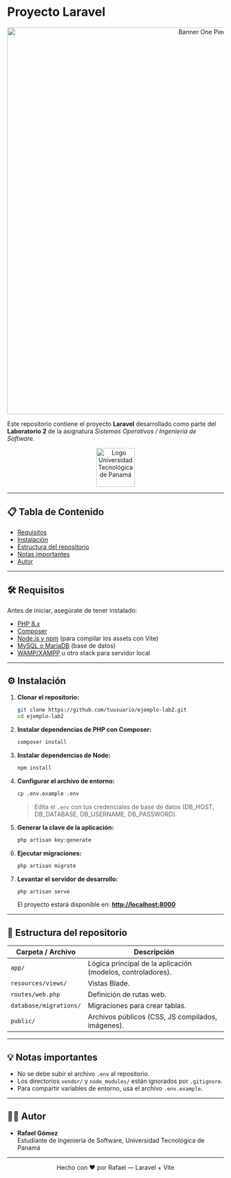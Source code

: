 # Proyecto Laravel

<p align="center">
  <img src="https://www.xtrafondos.com/wallpapers/personajes-de-anime-one-piece-13167.jpg" alt="Banner One Piece" width="900">
</p>

Este repositorio contiene el proyecto **Laravel** desarrollado como parte del **Laboratorio 2** de la asignatura *Sistemas Operativos / Ingeniería de Software*.

<p align="center">
  <img src="https://utp.ac.pa/sites/default/files/documentos/2023/imagen/logo_utp-rgb_2022.png" alt="Logo Universidad Tecnológica de Panamá" height="90">
</p>

---

## 📋 Tabla de Contenido
- [Requisitos](#-requisitos)
- [Instalación](#%EF%B8%8F-instalación)
- [Estructura del repositorio](#-estructura-del-repositorio)
- [Notas importantes](#-notas-importantes)
- [Autor](#-autor)

---

## 🛠️ Requisitos

Antes de iniciar, asegúrate de tener instalado:

- [PHP 8.x](https://www.php.net/)
- [Composer](https://getcomposer.org/)
- [Node.js y npm](https://nodejs.org/) (para compilar los assets con Vite)
- [MySQL o MariaDB](https://www.mysql.com/) (base de datos)
- [WAMP/XAMPP](https://www.wampserver.com/) u otro stack para servidor local

---

## ⚙️ Instalación

1. **Clonar el repositorio:**
   ```bash
   git clone https://github.com/tuusuario/ejemplo-lab2.git
   cd ejemplo-lab2
   ```

2. **Instalar dependencias de PHP con Composer:**
   ```bash
   composer install
   ```

3. **Instalar dependencias de Node:**
   ```bash
   npm install
   ```

4. **Configurar el archivo de entorno:**
   ```bash
   cp .env.example .env
   ```
   > Edita el `.env` con tus credenciales de base de datos (DB_HOST, DB_DATABASE, DB_USERNAME, DB_PASSWORD).

5. **Generar la clave de la aplicación:**
   ```bash
   php artisan key:generate
   ```

6. **Ejecutar migraciones:**
   ```bash
   php artisan migrate
   ```

7. **Levantar el servidor de desarrollo:**
   ```bash
   php artisan serve
   ```
   El proyecto estará disponible en: **[http://localhost:8000](http://localhost:8000)**

---

## 📂 Estructura del repositorio

| Carpeta / Archivo        | Descripción                                                              |
|--------------------------|--------------------------------------------------------------------------|
| `app/`                   | Lógica principal de la aplicación (modelos, controladores).              |
| `resources/views/`       | Vistas Blade.                                                            |
| `routes/web.php`         | Definición de rutas web.                                                 |
| `database/migrations/`   | Migraciones para crear tablas.                                           |
| `public/`                | Archivos públicos (CSS, JS compilados, imágenes).                        |

---

## 💡 Notas importantes

- No se debe subir el archivo `.env` al repositorio.
- Los directorios `vendor/` y `node_modules/` están ignorados por `.gitignore`.
- Para compartir variables de entorno, usa el archivo `.env.example`.

---

## 👨‍💻 Autor

- **Rafael Gómez**  
  Estudiante de Ingeniería de Software, Universidad Tecnológica de Panamá

---

<p align="center">
  Hecho con ❤️ por Rafael — Laravel + Vite
</p>
